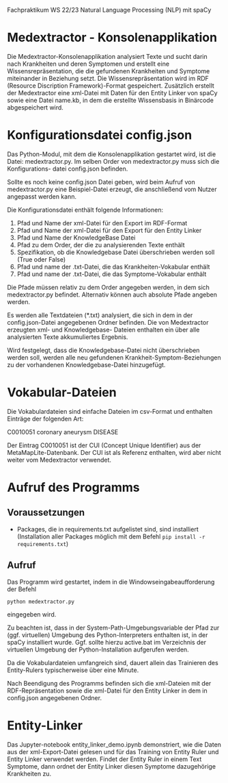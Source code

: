
   Fachpraktikum WS 22/23
   Natural Language Processing (NLP) mit spaCy


Medextractor - Konsolenapplikation
==================================

Die Medextractor-Konsolenapplikation analysiert Texte und sucht darin nach
Krankheiten und deren Symptomen und erstellt eine Wissensrepräsentation, die
die gefundenen Krankheiten und Symptome miteinander in Beziehung setzt. Die
Wissensrepräsentation wird im RDF (Resource Discription Framework)-Format
gespeichert. Zusätzlich erstellt der Medextractor eine xml-Datei mit Daten
für den Entity Linker von spaCy sowie eine Datei name.kb, in dem die erstellte
Wissensbasis in Binärcode abgespeichert wird.


Konfigurationsdatei config.json
===============================
Das Python-Modul, mit dem die Konsolenapplikation gestartet wird, ist die Datei:
medextractor.py. Im selben Order von medextractor.py muss sich die Konfigurations-
datei config.json befinden.

Sollte es noch keine config.json Datei geben, wird beim Aufruf von medextractor.py
eine Beispiel-Datei erzeugt, die anschließend vom Nutzer angepasst werden kann.

Die Konfigurationsdatei enthält folgende Informationen:

1. Pfad und Name der xml-Datei für den Export im RDF-Format
2. Pfad und Name der xml-Datei für den Export für den Entity Linker
3. Pfad und Name der KnowledgeBase Datei
4. Pfad zu dem Order, der die zu analysierenden Texte enthält
5. Spezifikation, ob die Knowledgebase Datei überschrieben werden soll (True oder False)
6. Pfad und name der .txt-Datei, die das Krankheiten-Vokabular enthält
7. Pfad und name der .txt-Datei, die das Symptome-Vokabular enthält

Die Pfade müssen relativ zu dem Order angegeben werden, in dem sich
medextractor.py befindet. Alternativ können auch absolute Pfade angeben werden.

Es werden alle Textdateien (*.txt) analysiert, die sich in dem in der config.json-Datei
angegebenen Ordner befinden. Die von Medextractor erzeugten xml- und Knowledgebase-
Dateien enthalten ein über alle analysierten Texte akkumuliertes Ergebnis.

Wird festgelegt, dass die Knowledgebase-Datei nicht überschrieben werden
soll, werden alle neu gefundenen Krankheit-Symptom-Beziehungen zu der
vorhandenen Knowledgebase-Datei hinzugefügt.


Vokabular-Dateien
=================
Die Vokabulardateien sind einfache Dateien im csv-Format und enthalten
Einträge der folgenden Art:

C0010051	coronary aneurysm	DISEASE

Der Eintrag C0010051 ist der CUI (Concept Unique Identifier) aus der
MetaMapLite-Datenbank. Der CUI ist als Referenz enthalten, wird aber nicht
weiter vom Medextractor verwendet.


Aufruf des Programms
====================

Voraussetzungen
---------------
* Packages, die in requirements.txt aufgelistet sind, sind installiert (Installation aller Packages möglich mit dem Befehl ```pip install -r requirements.txt```)

Aufruf
------
Das Programm wird gestartet, indem in die Windowseingabeaufforderung der Befehl

   ```python medextractor.py```

eingegeben wird.

Zu beachten ist, dass in der System-Path-Umgebungsvariable der Pfad zur
(ggf. virtuellen) Umgebung des Python-Interpreters enthalten ist, in der
spaCy installiert wurde. Ggf. sollte hierzu active.bat im Verzeichnis
der virtuellen Umgebung der Python-Installation aufgerufen werden.

Da die Vokabulardateien umfangreich sind, dauert allein das Trainieren des
Entity-Rulers typischerweise über eine Minute.

Nach Beendigung des Programms befinden sich die xml-Dateien mit der
RDF-Repräsentation sowie die xml-Datei für den Entity Linker in dem
in config.json angegebenen Ordner.


Entity-Linker
=============
Das Jupyter-notebook entity_linker_demo.ipynb demonstriert, wie die Daten
aus der xml-Export-Datei gelesen und für das Training von Entity Ruler und Entity
Linker verwendet werden. Findet der Entity Ruler in einem Text Symptome, dann
ordnet der Entity Linker diesen Symptome dazugehörige Krankheiten zu.

